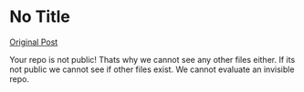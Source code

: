 # No Title

[Original Post](https://discourse.onlinedegree.iitm.ac.in/t/171141/320)

<p>Your repo is not public! Thats why we cannot see any other files either. If its not public we cannot see if other files exist. We cannot evaluate an invisible repo.</p>